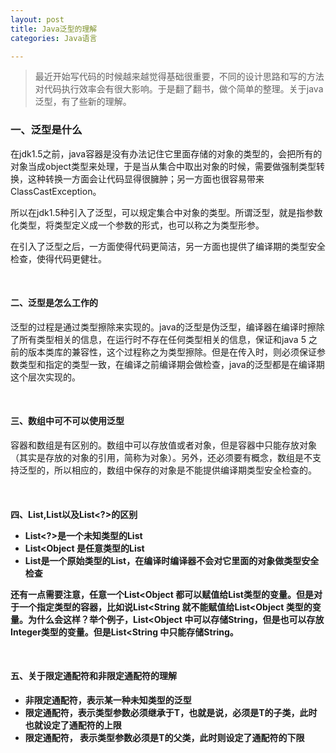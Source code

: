 ```yaml
---
layout: post
title: Java泛型的理解
categories: Java语言

---
```


>最近开始写代码的时候越来越觉得基础很重要，不同的设计思路和写的方法对代码执行效率会有很大影响。于是翻了翻书，做个简单的整理。关于java泛型，有了些新的理解。

### 一、泛型是什么
在jdk1.5之前，java容器是没有办法记住它里面存储的对象的类型的，会把所有的对象当成object类型来处理，于是当从集合中取出对象的时候，需要做强制类型转换，这种转换一方面会让代码显得很臃肿；另一方面也很容易带来ClassCastException。 

所以在jdk1.5种引入了泛型，可以规定集合中对象的类型。所谓泛型，就是指参数化类型，将类型定义成一个参数的形式，也可以称之为类型形参。

在引入了泛型之后，一方面使得代码更简洁，另一方面也提供了编译期的类型安全检查，使得代码更健壮。

<br/>

#### 二、泛型是怎么工作的

泛型的过程是通过类型擦除来实现的。java的泛型是伪泛型，编译器在编译时擦除了所有类型相关的信息，在运行时不存在任何类型相关的信息，保证和java 5 之前的版本类库的兼容性，这个过程称之为类型擦除。但是在传入时，则必须保证参数类型和指定的类型一致，在编译之前编译期会做检查，java的泛型都是在编译期这个层次实现的。

<br/>

#### 三、数组中可不可以使用泛型

容器和数组是有区别的。数组中可以存放值或者对象，但是容器中只能存放对象（其实是存放的对象的引用，简称为对象）。另外，还必须要有概念，数组是不支持泛型的，所以相应的，数组中保存的对象是不能提供编译期类型安全检查的。

<br/>

#### 四、List,List<Object>以及List<?>的区别

* List<?>是一个未知类型的List
* List<Object 是任意类型的List
* List是一个原始类型的List，在编译时编译器不会对它里面的对象做类型安全检查

还有一点需要注意，任意一个List<Object 都可以赋值给List类型的变量。但是对于一个指定类型的容器，比如说List<String 就不能赋值给List<Object 类型的变量。为什么会这样？举个例子，List<Object 中可以存储String，但是也可以存放Integer类型的变量。但是List<String 中只能存储String。

<br/>

#### 五、关于限定通配符和非限定通配符的理解

* <?> 非限定通配符，表示某一种未知类型的泛型
* <? extends T> 限定通配符，表示类型参数必须继承于T，也就是说，必须是T的子类，此时也就设定了通配符的上限
* <? super T> 限定通配符， 表示类型参数必须是T的父类，此时则设定了通配符的下限
